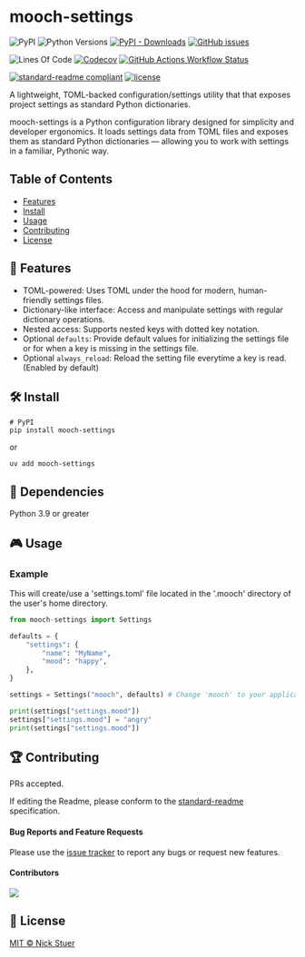 # mooch-settings

![PyPI](https://img.shields.io/pypi/v/mooch-settings?label=mooch-settings)
![Python Versions](https://img.shields.io/badge/python-3.9+-blue?logo=python)
[![PyPI - Downloads](https://img.shields.io/pypi/dm/mooch-settings)](https://pypistats.org/packages/mooch-settings)
[![GitHub issues](https://img.shields.io/github/issues/nickstuer/mooch-settings.svg)](https://github.com/nickstuer/mooch-settings/issues)

![Lines Of Code](https://tokei.rs/b1/github/nickstuer/mooch-settings)
[![Codecov](https://img.shields.io/codecov/c/github/nickstuer/mooch-settings)](https://app.codecov.io/gh/nickstuer/mooch-settings)
[![GitHub Actions Workflow Status](https://img.shields.io/github/actions/workflow/status/nickstuer/mooch-settings/run_tests.yml)](https://github.com/nickstuer/mooch-settings/actions/workflows/run_tests.yml)

[![standard-readme compliant](https://img.shields.io/badge/readme%20style-standard-brightgreen.svg?style=flat-square)](https://github.com/RichardLitt/standard-readme)
[![license](https://img.shields.io/github/license/nickstuer/mooch-settings.svg)](LICENSE)

A lightweight, TOML-backed configuration/settings utility that that exposes project settings as standard Python dictionaries.

mooch-settings is a Python configuration library designed for simplicity and developer ergonomics. It loads settings data from TOML files and exposes them as standard Python dictionaries — allowing you to work with settings in a familiar, Pythonic way.

## Table of Contents

- [Features](https://github.com/nickstuer/mooch-settings?tab=readme-ov-file#-features)
- [Install](https://github.com/nickstuer/mooch-settings?tab=readme-ov-file#-install)
- [Usage](https://github.com/nickstuer/mooch-settings?tab=readme-ov-file#-usage)
- [Contributing](https://github.com/nickstuer/mooch-settings?tab=readme-ov-file#-contributing)
- [License](https://github.com/nickstuer/mooch-settings?tab=readme-ov-file#-license)

## 📖 Features

- TOML-powered: Uses TOML under the hood for modern, human-friendly settings files.
- Dictionary-like interface: Access and manipulate settings with regular dictionary operations.
- Nested access: Supports nested keys with dotted key notation.
- Optional `defaults`: Provide default values for initializing the settings file or for when a key is missing in the settings file.
- Optional `always_reload`: Reload the setting file everytime a key is read. (Enabled by default)


## 🛠 Install

```
# PyPI
pip install mooch-settings
```
or
```
uv add mooch-settings
```

##  📌 Dependencies
Python 3.9 or greater

## 🎮 Usage

### Example
This will create/use a 'settings.toml' file located in the '.mooch' directory of the user's home directory.
```python
from mooch-settings import Settings

defaults = {
    "settings": {
        "name": "MyName",
        "mood": "happy",
    },
}

settings = Settings("mooch", defaults) # Change 'mooch' to your application's name

print(settings["settings.mood"])
settings["settings.mood"] = "angry"
print(settings["settings.mood"])
```
## 🏆 Contributing

PRs accepted.

If editing the Readme, please conform to the [standard-readme](https://github.com/RichardLitt/standard-readme) specification.

#### Bug Reports and Feature Requests
Please use the [issue tracker](https://github.com/nickstuer/mooch-settings/issues) to report any bugs or request new features.

#### Contributors

<a href = "https://github.com/nickstuer/mooch-settings/graphs/contributors">
  <img src = "https://contrib.rocks/image?repo=nickstuer/mooch-settings"/>
</a>

## 📃 License

[MIT © Nick Stuer](LICENSE)